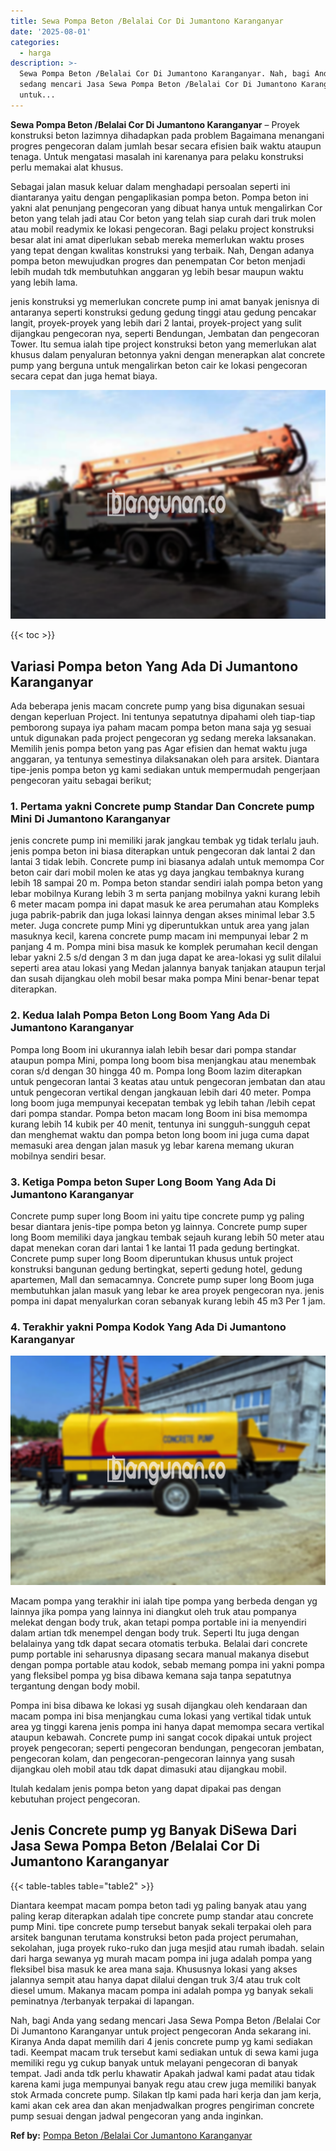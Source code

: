 ```yaml
---
title: Sewa Pompa Beton /Belalai Cor Di Jumantono Karanganyar
date: '2025-08-01'
categories:
  - harga
description: >-
  Sewa Pompa Beton /Belalai Cor Di Jumantono Karanganyar. Nah, bagi Anda yang
  sedang mencari Jasa Sewa Pompa Beton /Belalai Cor Di Jumantono Karanganyar
  untuk...
---
```


**Sewa Pompa Beton /Belalai Cor Di Jumantono Karanganyar** – Proyek konstruksi beton lazimnya dihadapkan pada problem Bagaimana menangani progres pengecoran dalam jumlah besar secara efisien baik waktu ataupun tenaga. Untuk mengatasi masalah ini karenanya para pelaku konstruksi perlu memakai alat khusus.

Sebagai jalan masuk keluar dalam menghadapi persoalan seperti ini diantaranya yaitu dengan pengaplikasian pompa beton. Pompa beton ini yakni alat penunjang pengecoran yang dibuat hanya untuk mengalirkan Cor beton yang telah jadi atau Cor beton yang telah siap curah dari truk molen atau mobil readymix ke lokasi pengecoran. Bagi pelaku project konstruksi besar alat ini amat diperlukan sebab mereka memerlukan waktu proses yang tepat dengan kwalitas konstruksi yang terbaik. Nah, Dengan adanya pompa beton mewujudkan progres dan penempatan Cor beton menjadi lebih mudah tdk membutuhkan anggaran yg lebih besar maupun waktu yang lebih lama.

jenis konstruksi yg memerlukan concrete pump ini amat banyak jenisnya di antaranya seperti konstruksi gedung gedung tinggi atau gedung pencakar langit, proyek-proyek yang lebih dari 2 lantai, proyek-project yang sulit dijangkau pengecoran nya, seperti Bendungan, Jembatan dan pengecoran Tower. Itu semua ialah tipe project konstruksi beton yang memerlukan alat khusus dalam penyaluran betonnya yakni dengan menerapkan alat concrete pump yang berguna untuk mengalirkan beton cair ke lokasi pengecoran secara cepat dan juga hemat biaya.

![Sewa Pompa Beton /Belalai Cor Di Jumantono Karanganyar](/images/sewa-concrete-pump-40.png)

{{< toc >}}

## Variasi Pompa beton Yang Ada Di Jumantono Karanganyar

Ada beberapa jenis macam concrete pump yang bisa digunakan sesuai dengan keperluan Project. Ini tentunya sepatutnya dipahami oleh tiap-tiap pemborong supaya iya paham macam pompa beton mana saja yg sesuai untuk digunakan pada project pengecoran yg sedang mereka laksanakan. Memilih jenis pompa beton yang pas Agar efisien dan hemat waktu juga anggaran, ya tentunya semestinya dilaksanakan oleh para arsitek. Diantara tipe-jenis pompa beton yg kami sediakan untuk mempermudah pengerjaan pengecoran yaitu sebagai berikut;

### 1\. Pertama yakni Concrete pump Standar Dan Concrete pump Mini Di Jumantono Karanganyar

jenis concrete pump ini memiliki jarak jangkau tembak yg tidak terlalu jauh. jenis pompa beton ini biasa diterapkan untuk pengecoran dak lantai 2 dan lantai 3 tidak lebih. Concrete pump ini biasanya adalah untuk memompa Cor beton cair dari mobil molen ke atas yg daya jangkau tembaknya kurang lebih 18 sampai 20 m. Pompa beton standar sendiri ialah pompa beton yang lebar mobilnya Kurang lebih 3 m serta panjang mobilnya yakni kurang lebih 6 meter macam pompa ini dapat masuk ke area perumahan atau Kompleks juga pabrik-pabrik dan juga lokasi lainnya dengan akses minimal lebar 3.5 meter. Juga concrete pump Mini yg diperuntukkan untuk area yang jalan masuknya kecil, karena concrete pump macam ini mempunyai lebar 2 m panjang 4 m. Pompa mini bisa masuk ke komplek perumahan kecil dengan lebar yakni 2.5 s/d dengan 3 m dan juga dapat ke area-lokasi yg sulit dilalui seperti area atau lokasi yang Medan jalannya banyak tanjakan ataupun terjal dan susah dijangkau oleh mobil besar maka pompa Mini benar-benar tepat diterapkan.

### 2\. Kedua Ialah Pompa Beton Long Boom Yang Ada Di Jumantono Karanganyar

Pompa long Boom ini ukurannya ialah lebih besar dari pompa standar ataupun pompa Mini, pompa long boom bisa menjangkau atau menembak coran s/d dengan 30 hingga 40 m. Pompa long Boom lazim diterapkan untuk pengecoran lantai 3 keatas atau untuk pengecoran jembatan dan atau untuk pengecoran vertikal dengan jangkauan lebih dari 40 meter. Pompa long boom juga mempunyai kecepatan tembak yg lebih tahan /lebih cepat dari pompa standar. Pompa beton macam long Boom ini bisa memompa kurang lebih 14 kubik per 40 menit, tentunya ini sungguh-sungguh cepat dan menghemat waktu dan pompa beton long boom ini juga cuma dapat memasuki area dengan jalan masuk yg lebar karena memang ukuran mobilnya sendiri besar.

### 3\. Ketiga Pompa beton Super Long Boom Yang Ada Di Jumantono Karanganyar

Concrete pump super long Boom ini yaitu tipe concrete pump yg paling besar diantara jenis-tipe pompa beton yg lainnya. Concrete pump super long Boom memiliki daya jangkau tembak sejauh kurang lebih 50 meter atau dapat menekan coran dari lantai 1 ke lantai 11 pada gedung bertingkat. Concrete pump super long Boom diperuntukan khusus untuk project konstruksi bangunan gedung bertingkat, seperti gedung hotel, gedung apartemen, Mall dan semacamnya. Concrete pump super long Boom juga membutuhkan jalan masuk yang lebar ke area proyek pengecoran nya. jenis pompa ini dapat menyalurkan coran sebanyak kurang lebih 45 m3 Per 1 jam.

### 4\. Terakhir yakni Pompa Kodok Yang Ada Di Jumantono Karanganyar

![Sewa Pompa Beton /Belalai Cor Di Jumantono Karanganyar](/images/sewa-concrete-pump-09.png)

Macam pompa yang terakhir ini ialah tipe pompa yang berbeda dengan yg lainnya jika pompa yang lainnya ini diangkut oleh truk atau pompanya melekat dengan body truk, akan tetapi pompa portable ini ia menyendiri dalam artian tdk menempel dengan body truk. Seperti Itu juga dengan belalainya yang tdk dapat secara otomatis terbuka. Belalai dari concrete pump portable ini seharusnya dipasang secara manual makanya disebut dengan pompa portable atau kodok, sebab memang pompa ini yakni pompa yang fleksibel pompa yg bisa dibawa kemana saja tanpa sepatutnya tergantung dengan body mobil.

Pompa ini bisa dibawa ke lokasi yg susah dijangkau oleh kendaraan dan macam pompa ini bisa menjangkau cuma lokasi yang vertikal tidak untuk area yg tinggi karena jenis pompa ini hanya dapat memompa secara vertikal ataupun kebawah. Concrete pump ini sangat cocok dipakai untuk project proyek pengecoran; seperti pengecoran bendungan, pengecoran jembatan, pengecoran kolam, dan pengecoran-pengecoran lainnya yang susah dijangkau oleh mobil atau tdk dapat dimasuki atau dijangkau mobil.

Itulah kedalam jenis pompa beton yang dapat dipakai pas dengan kebutuhan project pengecoran.

## Jenis Concrete pump yg Banyak DiSewa Dari Jasa Sewa Pompa Beton /Belalai Cor Di Jumantono Karanganyar

{{< table-tables table="table2" >}}

Diantara keempat macam pompa beton tadi yg paling banyak atau yang paling kerap diterapkan adalah tipe concrete pump standar atau concrete pump Mini. tipe concrete pump tersebut banyak sekali terpakai oleh para arsitek bangunan terutama konstruksi beton pada project perumahan, sekolahan, juga proyek ruko-ruko dan juga mesjid atau rumah ibadah. selain dari harga sewanya yg murah macam pompa ini juga adalah pompa yang fleksibel bisa masuk ke area mana saja. Khususnya lokasi yang akses jalannya sempit atau hanya dapat dilalui dengan truk 3/4 atau truk colt diesel umum. Makanya macam pompa ini adalah pompa yg banyak sekali peminatnya /terbanyak terpakai di lapangan.

Nah, bagi Anda yang sedang mencari Jasa Sewa Pompa Beton /Belalai Cor Di Jumantono Karanganyar untuk project pengecoran Anda sekarang ini. Kiranya Anda dapat memilih dari 4 jenis concrete pump yg kami sediakan tadi. Keempat macam truk tersebut kami sediakan untuk di sewa kami juga memiliki regu yg cukup banyak untuk melayani pengecoran di banyak tempat. Jadi anda tdk perlu khawatir Apakah jadwal kami padat atau tidak karena kami juga mempunyai banyak regu atau crew juga memiliki banyak stok Armada concrete pump. Silakan tlp kami pada hari kerja dan jam kerja, kami akan cek area dan akan menjadwalkan progres pengiriman concrete pump sesuai dengan jadwal pengecoran yang anda inginkan.

**Ref by:** [Pompa Beton /Belalai Cor Jumantono Karanganyar](https://id.wikipedia.org/wiki/Pompa)
